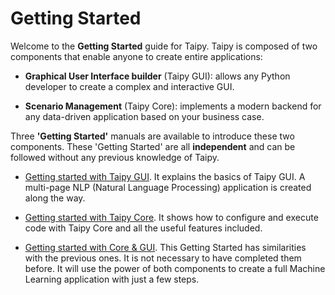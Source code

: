 # Getting Started

Welcome to the **Getting Started** guide for Taipy. Taipy is composed of two components that enable anyone to create entire applications:

- **Graphical User Interface builder** (Taipy GUI): allows any Python developer to create a complex and interactive GUI.

- **Scenario Management** (Taipy Core): implements a modern backend for any data-driven application based on your business case.

Three **'Getting Started'** manuals are available to introduce these two components. These 'Getting Started' are all **independent** and can be followed without any previous knowledge of Taipy.
 
- [Getting started with Taipy GUI](./getting-started-gui/index.md). It explains the basics of Taipy GUI. A multi-page NLP (Natural Language Processing) application is created along the way.

- [Getting started with Taipy Core](./getting-started-core/index.md). It shows how to configure and execute code with Taipy Core and all the useful features included.

- [Getting started with Core & GUI](./getting-started/index.md). This Getting Started has similarities with the previous ones. It is not necessary to have completed them before. It will use the power of both components to create a full Machine Learning application with just a few steps.
